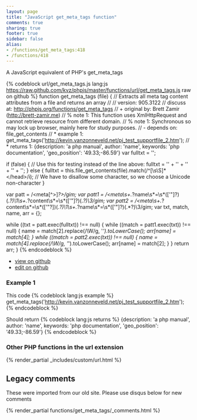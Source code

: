 ```yaml
---
layout: page
title: "JavaScript get_meta_tags function"
comments: true
sharing: true
footer: true
sidebar: false
alias:
- /functions/get_meta_tags:418
- /functions/418
---
```

<!-- Generated by Rakefile:build -->
A JavaScript equivalent of PHP's get_meta_tags

{% codeblock url/get_meta_tags.js lang:js https://raw.github.com/kvz/phpjs/master/functions/url/get_meta_tags.js raw on github %}
function get_meta_tags (file) {
  // Extracts all meta tag content attributes from a file and returns an array
  //
  // version: 905.3122
  // discuss at: http://phpjs.org/functions/get_meta_tags
  // +   original by: Brett Zamir (http://brett-zamir.me)
  // %        note 1: This function uses XmlHttpRequest and cannot retrieve resource from different domain.
  // %        note 1: Synchronous so may lock up browser, mainly here for study purposes.
  // -    depends on: file_get_contents
  // *     example 1: get_meta_tags('http://kevin.vanzonneveld.net/pj_test_supportfile_2.htm');
  // *     returns 1: {description: 'a php manual', author: 'name', keywords: 'php documentation', 'geo_position': '49.33;-86.59'}
  var fulltxt = '';

  if (false) {
    // Use this for testing instead of the line above:
    fulltxt = '<meta name="author" content="name">' + '<meta name="keywords" content="php documentation">' + '<meta name="DESCRIPTION" content="a php manual">' + '<meta name="geo.position" content="49.33;-86.59">' + '</head>';
  } else {
    fulltxt = this.file_get_contents(file).match(/^[\s\S]*<\/head>/i); // We have to disallow some character, so we choose a Unicode non-character
  }

  var patt = /<meta[^>]*?>/gim;
  var patt1 = /<meta\s+.*?name\s*=\s*(['"]?)(.*?)\1\s+.*?content\s*=\s*(['"]?)(.*?)\3/gim;
  var patt2 = /<meta\s+.*?content\s*=\s*(['"?])(.*?)\1\s+.*?name\s*=\s*(['"]?)(.*?)\3/gim;
  var txt, match, name, arr = {};

  while ((txt = patt.exec(fulltxt)) !== null) {
    while ((match = patt1.exec(txt)) !== null) {
      name = match[2].replace(/\W/g, '_').toLowerCase();
      arr[name] = match[4];
    }
    while ((match = patt2.exec(txt)) !== null) {
      name = match[4].replace(/\W/g, '_').toLowerCase();
      arr[name] = match[2];
    }
  }
  return arr;
}
{% endcodeblock %}

 - [view on github](https://github.com/kvz/phpjs/blob/master/functions/url/get_meta_tags.js)
 - [edit on github](https://github.com/kvz/phpjs/edit/master/functions/url/get_meta_tags.js)

### Example 1
This code
{% codeblock lang:js example %}
get_meta_tags('http://kevin.vanzonneveld.net/pj_test_supportfile_2.htm');
{% endcodeblock %}

Should return
{% codeblock lang:js returns %}
{description: 'a php manual', author: 'name', keywords: 'php documentation', 'geo_position': '49.33;-86.59'}
{% endcodeblock %}


### Other PHP functions in the url extension
{% render_partial _includes/custom/url.html %}
## Legacy comments
These were imported from our old site. Please use disqus below for new comments
<div style="overflow-y: scroll; max-height: 500px;">
{% render_partial functions/get_meta_tags/_comments.html %}
</div>
